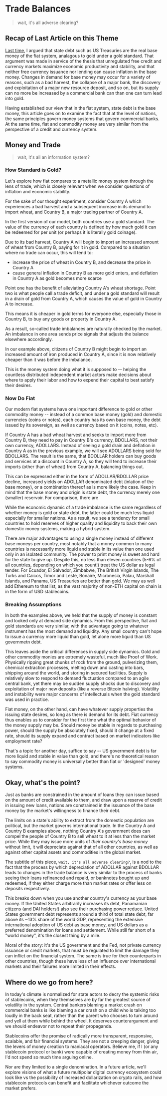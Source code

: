 # Trade Balances
> wait, it's all adverse clearing?

## Recap of Last Article on this Theme
[Last time](yield.md), I argued that state debt such as US Treasuries are the real base money of the fiat system, analagous to gold under a gold standard. That argument was made in service of the thesis that unregulated free credit and currency markets maximize economic productivity and stability, and that neither free currency issuance nor lending can cause inflation in the base money. Changes in demand for base money may occur for a variety of reasons, such as a bad harvest, the collapse of a major bank, the discovery and exploitation of a major new resource deposit, and so on, but its supply can no more be increased by a commercial bank can than one can turn lead into gold.

Having established our view that in the fiat system, state debt is the base money, this article goes on to examine the fact that at the level of nations, the same principles govern money systems that govern commercial banks. At the same time, fiat and commodity money are very similar from the perspective of a credit and currency system.

## Money and Trade
> wait, it's all an information system?

### How Standard is Gold?
Let's explore how fiat compares to a metallic money system through the lens of trade, which is closely relevant when we consider questions of inflation and economic stability.

For the sake of our thought experiment, consider Country A which experiences a bad harvest and a subsequent increase in its demand to import wheat, and Country B, a major trading partner of Country A.

In the first version of our model, both countries use a gold standard. The value of the currency of each country is defined by how much gold it can be redeemed for per unit (or perhaps it is literally gold coinage).

Due to its bad harvest, Country A will begin to import an increased amount of wheat from Country B, paying for it in gold. Compared to a situation where no trade can occur, this will tend to:

* increase the price of wheat in Country B, and decrease the price in Country A
* cause general inflation in Country B as more gold enters, and deflation in Country A as gold becomes more scarce

Point one has the benefit of alleviating Country A's wheat shortage. Point two is what people call a trade deficit, and under a gold standard will result in a drain of gold from Country A, which causes the value of gold in Country A to increase.

This means it is cheaper in gold terms for everyone else, especially those in Country B, to buy any goods or property in Country A.

As a result, so-called trade imbalances are naturally checked by the market. An imbalance in one area sends price signals that adjusts the balance elsewhere accordingly.

In our example above, citizens of Country B might begin to import an increased amount of iron produced in Country A, since it is now relatively cheaper than it was before the imbalance.

This is the money system doing what it is supposed to -- helping the countless distributed independent market actors make decisions about where to apply their labor and how to expend their capital to best satisfy their desires.

### Now Do Fiat

Our modern fiat systems have one important difference to gold or other commodity money -- instead of a common base money (gold) and domestic currencies (coins or notes), each country has its own base money, the debt issued by its sovereign, as well as currency based on it (coins, notes, etc).

If Country A has a bad wheat harvest and seeks to import more from Country B, they need to pay in Country B's currency, BDOLLARS, not their own currency, ADOLLARS. Instead of seeing a gold drain and deflation in Country A as in the previous example, we will see ADOLLARS being sold for BDOLLARS. The result is the same, that BDOLLAR holders can buy goods and services at a discount in Country A, so they will tend to increase their imports (other than of wheat) from Country A, balancing things out.

This can be expressed either in the form of ADOLLAR/BDOLLAR price decline, increased yields on ADOLLAR denominated debt (inlation of the base money), or a combination thereof as is more likely the case. Keep in mind that the base money and origin is state debt, the currency merely one (smaller) reservoir. For comparison, there are 

While the economic dynamic of a trade imbalance is the same regardless of whether money is gold or state debt, the latter could be much less liquid especially for smaller nations. As a result, we see a tendency for small countries to hold reserves of higher quality and liquidity to back their own domestic money systems, making a hybrid system.

There are major advantages to using a single money instead of different base moneys per country, most notably that a money common to many countries is necessarily more liquid and stable in its value than one used only in an isolated community. The power to print money is sweet and hard for the state to give up. Despite this, no less than eleven countries (5-6% of all countries, depending on which you count!) treat the US dollar as legal tender. For Ecuador, El Salvador, Zimbabwe, The British Virgin Islands, The Turks and Caicos, Timor and Leste, Bonaire, Micronesia, Palau, Marshall Islands, and Panama, US Treasuries are better than gold. We may as well add Ethereum to that list, as the vast majority of non-ETH capital on chain is in the form of USD stablecoins.

### Breaking Assumptions

In both the examples above, we held that the supply of money is constant and looked only at demand side dynamics. From this perspective, fiat and gold standards are very similar, with the advantage going to whatever instrument has the most demand and liquidity. Any small country can't hope to issue a currency more liquid than gold, let alone more liquid than US governmetn debt.

This leaves aside the critical differences in supply side dynamics. Gold and other commodity monies are extremely wasteful, much like Proof of Work. Physically ripping great chunks of rock from the ground, pulverizing them, chemical extraction processes, melting down and casting into bars, shipping around the world, and storing in secured facilities. Supply is relatively slow to respond to demand fluctuation compared to an agile central bank, yet there may be sudden supply shocks due to discovery and exploitation of major new deposits (like a reverse Bitcoin halving). Volatility and instability were major concerns of intellectuals when the gold standard was used in practice.

Fiat money, on the other hand, can have whatever supply properties the issuing state desires, so long as there is demand for its debt. Fiat currency thus enables us to consider for the first time what the optimal behavior of the money supply may be. Should money be stable in regards to purchasing power, should the supply be absolutely fixed, should it change at a fixed rate, should its supply expand and contract based on market indicators like employment rate?

That's a topic for another day, suffice to say -- US government debt is far more liquid and stable in value than gold, and there's no theoretical reason to say commodity money is universally better than fiat or 'designed' money systems.

## Okay, what's the point?

Just as banks are constrained in the amount of loans they can issue based on the amount of credit available to them, and draw upon a reserve of credit in issuing new loans, nations are constrained in the issuance of the base money by the market's willingness to finance their debt.

The limits on a state's ability to extract from the domestic population are political, but the market governs international trade. In the Country A and Country B examples above, nothing Country A's government does can compel the people of Country B to sell wheat to it at less than the market price. While they may issue more units of *their country's base money* without limit, it will depreciate against that of all other countries, as well as against other capital assets and commodities in the global market.

The subtitle of this piece, `wait, it's all adverse clearing?`, is a nod to the fact that the process by which depreciation of ADOLLAR against BDOLLAR leads to changes in the trade balance is very similar to the process of banks seeing their loans refinanced and repaid, or banknotes bought up and redeemed, if they either charge more than market rates or offer less on deposits respectively.

This breaks down when you use another country's currency as your base money. If the United States arbitrarily increases its debt, Panamanian citizens (and DAI holders!) also see their purchasing power reduce. United States government debt represents around a third of total state debt, far above its ~13% share of the world GDP, representing the extensive international adoption of US debt as base money, and US dollars as a preferred denomination for loans and settlement. While still far short of a "world money", it's the closest thing by a mile.

Moral of the story: it's the US government and the Fed, not private currency issuance or credit markets, that must be regulated to limit the damage they can inflict on the financial system. The same is true for their counterparts in other countries, though these have less of an influence over international markets and their failures more limited in their effects.

## Where do we go from here?

In today's climate is normalized for state actors to decry the systemic risks of stablecoins, when they themselves are by far the greatest source of volatility in the system. Central bankers blaming a market crash on commercial banks is like blaming a car crash on a child who is talking too loudly in the back seat, rather than the parent who chooses to turn around and yell at them while behind the wheel. It deserves counterargument and we should endeavor not to repeat their propaganda.

Stablecoins offer the promise of radically more transparent, responsive, scalable, and fair financial systems. They are not a creeping danger, giving the levers of money creation to maniacal operators. Believe me, if I (or any stablecoin protocol or bank) were capable of creating money from thin air, I'd not spend so much time arguing online.

Nor are they limited to a single denomination. In a future article, we'll explore visions of what a future multipolar digital currency ecosystem could look like vs the possibility of increased dollarization on crypto rails, and how stablecoin protocols can benefit and facilitate whichever outcome the market prefers.